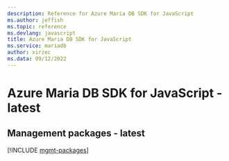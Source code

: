 ```yaml
---
description: Reference for Azure Maria DB SDK for JavaScript
ms.author: jeffish
ms.topic: reference
ms.devlang: javascript
title: Azure Maria DB SDK for JavaScript
ms.service: mariadb
author: xirzec
ms.data: 09/12/2022
---
```

# Azure Maria DB SDK for JavaScript - latest

## Management packages - latest
[!INCLUDE [mgmt-packages](maria-db-mgmt-index.md)]